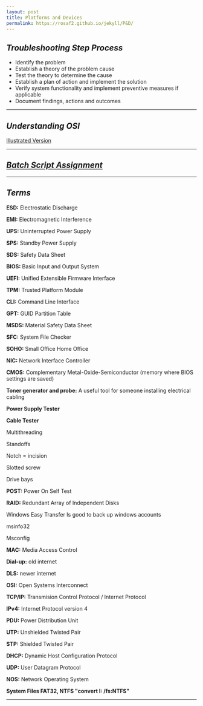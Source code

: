 ```yaml
---
layout: post
title: Platforms and Devices
permalink: https://rosaf2.github.io/jekyll/P&D/
---
```


## *Troubleshooting Step Process*

- Identify the problem 
- Establish a theory of the problem cause 
- Test the theory to determine the cause 
- Establish a plan of action and implement the solution 
- Verify system functionality and implement preventive measures if applicable 
- Document findings, actions and outcomes 

---

## *Understanding OSI* 
[Illustrated Version](https://www.lifewire.com/layers-of-the-osi-model-illustrated-818017) 

---

<h2><i><a href="/CLI/" target="_blank">Batch Script Assignment</a></i></h2>

---

## *Terms*

**ESD:** Electrostatic Discharge

**EMI:**  Electromagnetic Interference

**UPS:** Uninterrupted Power Supply 

**SPS:** Standby Power Supply 

**SDS:** Safety Data Sheet 

**BIOS:** Basic Input and Output System 

**UEFI:**  Unified Extensible Firmware Interface 

**TPM:** Trusted Platform Module 

**CLI:** Command Line Interface 

**GPT:** GUID Partition Table 

**MSDS:** Material Safety Data Sheet 

**SFC:** System File Checker 

**SOHO:** Small Office Home Office

**NIC:** Network Interface Controller 

**CMOS:** Complementary Metal-Oxide-Semiconductor (memory where BIOS settings are saved) 

**Toner generator and probe:** A useful tool for someone installing electrical cabling 

**Power Supply Tester**

**Cable Tester**

Multithreading 

Standoffs 

Notch = incision 

Slotted screw  

Drive bays  

**POST:** Power On Self Test 

**RAID:** Redundant Array of Independent Disks 

Windows Easy Transfer Is good to back up windows accounts 

msinfo32 

Msconfig 

**MAC:** Media Access Control 

**Dial-up:** old internet 

**DLS:** newer internet 

**OSI:** Open Systems Interconnect 

**TCP/IP:** Transmision Control Protocol / Internet Protocol 

**IPv4:** Internet Protocol version 4 

**PDU:** Power Distribution Unit 

**UTP:** Unshielded Twisted Pair 

**STP:** Shielded Twisted Pair 

**DHCP:**  Dynamic Host Configuration Protocol 

**UDP:** User Datagram Protocol 

**NOS:** Network Operating System 

**System Files FAT32, NTFS  "convert I: /fs:NTFS"**

---



